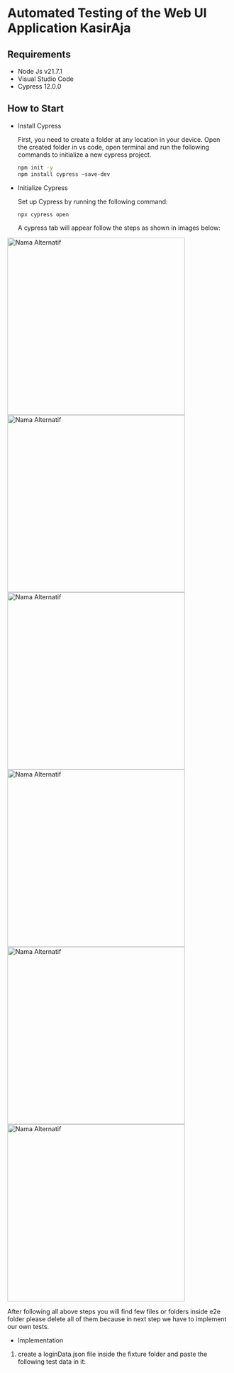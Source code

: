 # Automated Testing of the Web UI Application KasirAja 

## Requirements

- Node Js v21.7.1
- Visual Studio Code
- Cypress 12.0.0

## How to Start
- Install Cypress
  
  First, you need to create a folder at any location in your device. Open the created folder in vs code, open terminal and run the following   commands to initialize a new cypress project.
  ```bash
  npm init -y
  npm install cypress –save-dev
  ```

- Initialize Cypress

  Set up Cypress by running the following command:
  ```bash
  npx cypress open
  ```
  A cypress tab will appear follow the steps as shown in images below:
  
 <img src="https://miro.medium.com/v2/resize:fit:1400/format:webp/1*kFF1_C7YgA3IM6ZlybXE1w.png" alt="Nama Alternatif" width="400">
 <img src="https://miro.medium.com/v2/resize:fit:1400/format:webp/1*5sk9zWSdGiz1dwo29q0fHA.png" alt="Nama Alternatif" width="400">
 <img src="https://miro.medium.com/v2/resize:fit:1400/format:webp/1*i1ypKUVTijv-s9Sgl3Drsw.png" alt="Nama Alternatif" width="400">
 <img src="https://miro.medium.com/v2/resize:fit:1400/format:webp/1*SRWJPNIh2oRcMs7XPMKjuA.png" alt="Nama Alternatif" width="400">
 <img src="https://miro.medium.com/v2/resize:fit:1400/format:webp/1*MTB-FgG-2r5ejkmvGwuR4A.png" alt="Nama Alternatif" width="400">
 <img src="https://miro.medium.com/v2/resize:fit:1400/format:webp/1*TWstGnTp2DShVYO1xkSavA.png" alt="Nama Alternatif" width="400">

   After following all above steps you will find few files or folders inside e2e folder please delete all of them because in next step we       have   to implement our own tests.

- Implementation

1. create a loginData.json file inside the fixture folder and paste the following test data in it:
 
